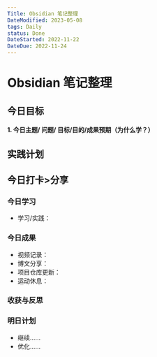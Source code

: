 ```yaml
---
Title: Obsidian 笔记整理
DateModified: 2023-05-08
tags: Daily
status: Done
DateStarted: 2022-11-22
DateDue: 2022-11-24
---
```


# Obsidian 笔记整理

## 今日目标

#### 1. 今日主题/ 问题/ 目标/目的/成果预期（**为什么学**？）

## 实践计划

## 今日打卡>分享

### 今日学习

- 学习/实践：

### 今日成果

- 视频记录：
- 博文分享：
- 项目仓库更新：
- 运动休息：

### 收获与反思

### 明日计划

- 继续……
- 优化……
